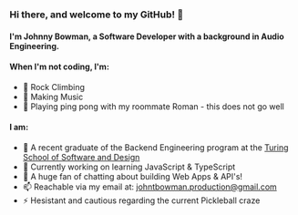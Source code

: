 ### Hi there, and welcome to my GitHub! 👋

#### I'm Johnny Bowman, a Software Developer with a background in Audio Engineering.

#### When I'm not coding, I'm:

- 🧗‍ Rock Climbing
- 🎸 Making Music
- 🏓 Playing ping pong with my roommate Roman - this does not go well 

#### I am:

- 🌱 A recent graduate of the Backend Engineering program at the [Turing School of Software and Design](https://terminal.turing.edu/profiles/1403)
- 🔭 Currently working on learning JavaScript & TypeScript
- 💬 A huge fan of chatting about building Web Apps & API's!
- 📫 Reachable via my email at: johntbowman.production@gmail.com
- ⚡ Hesistant and cautious regarding the current Pickleball craze  
